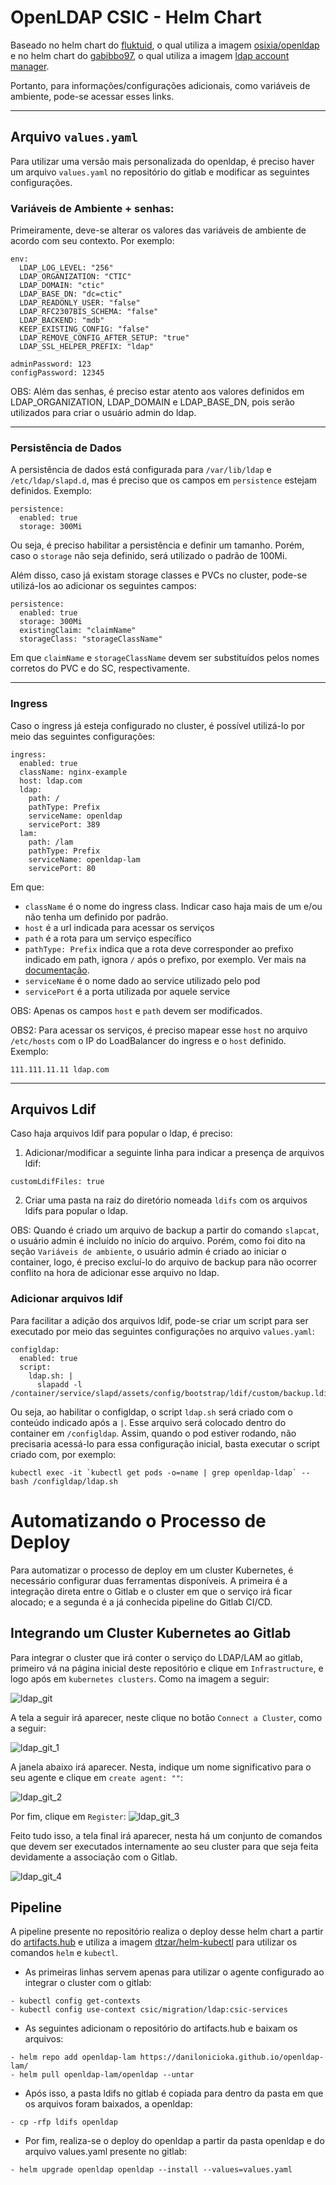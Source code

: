 # OpenLDAP CSIC - Helm Chart

Baseado no helm chart do [fluktuid](https://artifacthub.io/packages/helm/fluktuid/openldap), o qual utiliza a imagem [osixia/openldap](https://github.com/osixia/docker-openldap) e no helm chart do [gabibbo97](https://artifacthub.io/packages/helm/gabibbo97/ldap-account-manager), o qual utiliza a imagem [ldap account manager](https://hub.docker.com/r/ldapaccountmanager/lam).

Portanto, para informações/configurações adicionais, como variáveis de ambiente, pode-se acessar esses links.

---

## Arquivo `values.yaml`

Para utilizar uma versão mais personalizada do openldap, é preciso haver um arquivo `values.yaml` no repositório do gitlab e modificar as seguintes configurações.

### Variáveis de Ambiente + senhas:

Primeiramente, deve-se alterar os valores das variáveis de ambiente de acordo com seu contexto. Por exemplo:

```
env:
  LDAP_LOG_LEVEL: "256"
  LDAP_ORGANIZATION: "CTIC"
  LDAP_DOMAIN: "ctic"
  LDAP_BASE_DN: "dc=ctic"
  LDAP_READONLY_USER: "false"
  LDAP_RFC2307BIS_SCHEMA: "false"
  LDAP_BACKEND: "mdb"
  KEEP_EXISTING_CONFIG: "false"
  LDAP_REMOVE_CONFIG_AFTER_SETUP: "true"
  LDAP_SSL_HELPER_PREFIX: "ldap"

adminPassword: 123
configPassword: 12345
```

OBS: Além das senhas, é preciso estar atento aos valores definidos em LDAP_ORGANIZATION, LDAP_DOMAIN e LDAP_BASE_DN, pois serão utilizados para criar o usuário admin do ldap.

---

### Persistência de Dados

A persistência de dados está configurada para `/var/lib/ldap` e `/etc/ldap/slapd.d`, mas é preciso que os campos em `persistence` estejam definidos. Exemplo:

```
persistence:
  enabled: true
  storage: 300Mi
```

Ou seja, é preciso habilitar a persistência e definir um tamanho. Porém, caso o `storage` não seja definido, será utilizado o padrão de 100Mi.

Além disso, caso já existam storage classes e PVCs no cluster, pode-se utilizá-los ao adicionar os seguintes campos:

```
persistence:
  enabled: true
  storage: 300Mi
  existingClaim: "claimName"
  storageClass: "storageClassName"
```

Em que `claimName` e `storageClassName` devem ser substituídos pelos nomes corretos do PVC e do SC, respectivamente.

---

### Ingress

Caso o ingress já esteja configurado no cluster, é possível utilizá-lo por meio das seguintes configurações:

```
ingress:
  enabled: true
  className: nginx-example
  host: ldap.com
  ldap:
    path: /
    pathType: Prefix
    serviceName: openldap
    servicePort: 389
  lam:
    path: /lam
    pathType: Prefix
    serviceName: openldap-lam
    servicePort: 80
```

Em que:
- `className` é o nome do ingress class. Indicar caso haja mais de um e/ou não tenha um definido por padrão.
- `host` é a url indicada para acessar os serviços
- `path` é a rota para um serviço específico
- `pathType: Prefix` indica que a rota deve corresponder ao prefixo indicado em path, ignora `/` após o prefixo, por exemplo. Ver mais na [documentação](https://kubernetes.io/docs/concepts/services-networking/ingress/#path-types).
- `serviceName` é o nome dado ao service utilizado pelo pod
- `servicePort` é a porta utilizada por aquele service

OBS: Apenas os campos `host` e `path` devem ser modificados.

OBS2: Para acessar os serviços, é preciso mapear esse `host` no arquivo `/etc/hosts` com o IP do LoadBalancer do ingress e o `host` definido. Exemplo:

```
111.111.11.11 ldap.com
```

---

## Arquivos Ldif

Caso haja arquivos ldif para popular o ldap, é preciso:

1. Adicionar/modificar a seguinte linha para indicar a presença de arquivos ldif:

```
customLdifFiles: true
```

2. Criar uma pasta na raiz do diretório nomeada `ldifs` com os arquivos ldifs para popular o ldap.

OBS: Quando é criado um arquivo de backup a partir do comando `slapcat`, o usuário admin é incluído no início do arquivo. Porém, como foi dito na seção `Variáveis de ambiente`, o usuário admin é criado ao iniciar o container, logo, é preciso excluí-lo do arquivo de backup para não ocorrer conflito na hora de adicionar esse arquivo no ldap.

### Adicionar arquivos ldif

Para facilitar a adição dos arquivos ldif, pode-se criar um script para ser executado por meio das seguintes configurações no arquivo `values.yaml`:

```
configldap: 
  enabled: true
  script:
    ldap.sh: |
      slapadd -l /container/service/slapd/assets/config/bootstrap/ldif/custom/backup.ldif
```

Ou seja, ao habilitar o configldap, o script `ldap.sh` será criado com o conteúdo indicado após a `|`.
Esse arquivo será colocado dentro do container em `/configldap`. Assim, quando o pod estiver rodando, não precisaria acessá-lo para essa configuração inicial, basta executar o script criado com, por exemplo:

```
kubectl exec -it `kubectl get pods -o=name | grep openldap-ldap` -- bash /configldap/ldap.sh
```

# Automatizando o Processo de Deploy
Para automatizar o processo de deploy em um cluster Kubernetes, é necessário configurar duas ferramentas disponíveis. A primeira é a integração direta entre o Gitlab e o cluster em que o serviço irá ficar alocado; e a segunda é a já conhecida pipeline do Gitlab CI/CD.

## Integrando um Cluster Kubernetes ao Gitlab
Para integrar o cluster que irá conter o serviço do LDAP/LAM ao gitlab, primeiro vá na página inicial deste repositório e clique em `Infrastructure`, e logo após em `kubernetes clusters`. Como na imagem a seguir:

![ldap_git](https://github.com/danilonicioka/openldap-lam/images/ldap_home.png)

A tela a seguir irá aparecer, neste clique no botão `Connect a Cluster`, como a seguir:

![ldap_git_1](https://github.com/danilonicioka/openldap-lam/images/ldap_home_1.png)

A janela abaixo irá aparecer. Nesta, indique um nome significativo para o seu agente e clique em `create agent: ""`:

![ldap_git_2](https://github.com/danilonicioka/openldap-lam/images/ldap_home_2.png)

Por fim, clique em `Register`:
![ldap_git_3](https://github.com/danilonicioka/openldap-lam/images/ldap_home_3.png)

Feito tudo isso, a tela final irá aparecer, nesta há um conjunto de comandos que devem ser executados internamente ao seu cluster para que seja feita devidamente a associação com o Gitlab.

![ldap_git_4](https://github.com/danilonicioka/openldap-lam/images/ldap_home_4.png)

## Pipeline

A pipeline presente no repositório realiza o deploy desse helm chart a partir do [artifacts.hub](https://artifacthub.io/packages/helm/openldap-lam/openldap) e utiliza a imagem [dtzar/helm-kubectl](https://hub.docker.com/r/dtzar/helm-kubectl) para utilizar os comandos `helm` e `kubectl`.

- As primeiras linhas servem apenas para utilizar o agente configurado ao integrar o cluster com o gitlab:

```
- kubectl config get-contexts
- kubectl config use-context csic/migration/ldap:csic-services
```

- As seguintes adicionam o repositório do artifacts.hub e baixam os arquivos:

```
- helm repo add openldap-lam https://danilonicioka.github.io/openldap-lam/
- helm pull openldap-lam/openldap --untar
```

- Após isso, a pasta ldifs no gitlab é copiada para dentro da pasta em que os arquivos foram baixados, a openldap:
```
- cp -rfp ldifs openldap
```

- Por fim, realiza-se o deploy do openldap a partir da pasta openldap e do arquivo values.yaml presente no gitlab:
```
- helm upgrade openldap openldap --install --values=values.yaml
```